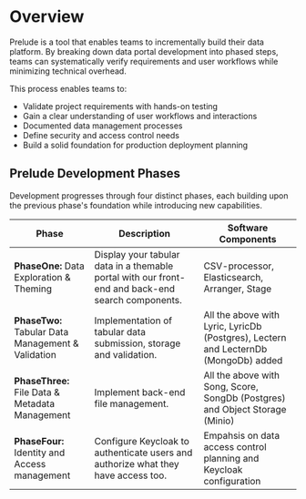 # Overview

Prelude is a tool that enables teams to incrementally build their data platform.
By breaking down data portal development into phased steps, teams can
systematically verify requirements and user workflows while minimizing technical
overhead.

This process enables teams to:

- Validate project requirements with hands-on testing
- Gain a clear understanding of user workflows and interactions
- Documented data management processes
- Define security and access control needs
- Build a solid foundation for production deployment planning

## Prelude Development Phases

Development progresses through four distinct phases, each building upon the
previous phase's foundation while introducing new capabilities.

| Phase                                              | Description                                                                                       | Software Components                                                                 |
| -------------------------------------------------- | ------------------------------------------------------------------------------------------------- | ----------------------------------------------------------------------------------- |
| **PhaseOne:** Data Exploration & Theming           | Display your tabular data in a themable portal with our front-end and back-end search components. | CSV-processor, Elasticsearch, Arranger, Stage                                       |
| **PhaseTwo:** Tabular Data Management & Validation | Implementation of tabular data submission, storage and validation.                                | All the above with Lyric, LyricDb (Postgres), Lectern and LecternDb (MongoDb) added |
| **PhaseThree:** File Data & Metadata Management    | Implement back-end file management.                                                               | All the above with Song, Score, SongDb (Postgres) and Object Storage (Minio)        |
| **PhaseFour:** Identity and Access management      | Configure Keycloak to authenticate users and authorize what they have access too.                 | Empahsis on data access control planning and Keycloak configuration                 |
